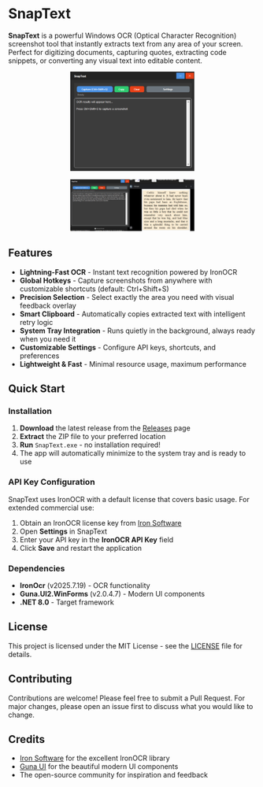 # SnapText

**SnapText** is a powerful Windows OCR (Optical Character Recognition) screenshot tool that instantly extracts text from any area of your screen. Perfect for digitizing documents, capturing quotes, extracting code snippets, or converting any visual text into editable content.

<p align="center">
  <img src="Assets/1.png" alt="1.png" width="50%">
</p>
<p align="center">
  <img src="Assets/2.png" alt="2.png" width="50%">
</p>


## Features

- **Lightning-Fast OCR** - Instant text recognition powered by IronOCR
- **Global Hotkeys** - Capture screenshots from anywhere with customizable shortcuts (default: Ctrl+Shift+S)
- **Precision Selection** - Select exactly the area you need with visual feedback overlay
- **Smart Clipboard** - Automatically copies extracted text with intelligent retry logic
- **System Tray Integration** - Runs quietly in the background, always ready when you need it
- **Customizable Settings** - Configure API keys, shortcuts, and preferences
- **Lightweight & Fast** - Minimal resource usage, maximum performance

## Quick Start

### Installation

1. **Download** the latest release from the [Releases](../../releases) page
2. **Extract** the ZIP file to your preferred location
3. **Run** `SnapText.exe` - no installation required!
4. The app will automatically minimize to the system tray and is ready to use

### API Key Configuration

SnapText uses IronOCR with a default license that covers basic usage. For extended commercial use:

1. Obtain an IronOCR license key from [Iron Software](https://ironsoftware.com/csharp/ocr/)
2. Open **Settings** in SnapText
3. Enter your API key in the **IronOCR API Key** field
4. Click **Save** and restart the application

### Dependencies

- **IronOcr** (v2025.7.19) - OCR functionality
- **Guna.UI2.WinForms** (v2.0.4.7) - Modern UI components
- **.NET 8.0** - Target framework

## License

This project is licensed under the MIT License - see the [LICENSE](LICENSE) file for details.

## Contributing

Contributions are welcome! Please feel free to submit a Pull Request. For major changes, please open an issue first to discuss what you would like to change.

## Credits

- [Iron Software](https://ironsoftware.com/) for the excellent IronOCR library
- [Guna UI](https://gunaui.com/) for the beautiful modern UI components
- The open-source community for inspiration and feedback

